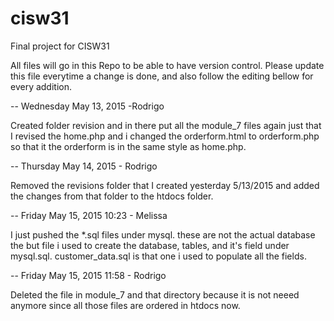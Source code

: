 # cisw31
Final project for CISW31

All files will go in this Repo to be able to have version control.
Please update this file everytime a change is done, and also follow the editing bellow for every addition.

--
Wednesday May 13, 2015 -Rodrigo

Created folder revision and in there put all the module_7 files again just that I revised the home.php and i changed the orderform.html to orderform.php so that it the orderform is in the same style as home.php.

--
Thursday May 14, 2015 - Rodrigo

Removed the revisions folder that I created yesterday 5/13/2015 and added the changes from that folder to the htdocs folder.

--
Friday May 15, 2015 10:23 - Melissa

I just pushed the *.sql files under mysql. these are not the actual database the but file i used to create the database, tables, and it's field under mysql.sql.  customer_data.sql is that one i used to populate all the fields. 

--
Friday May 15, 2015 11:58 - Rodrigo

Deleted the file in module_7 and that directory because it is not neeed anymore since all those files are ordered in htdocs now.

